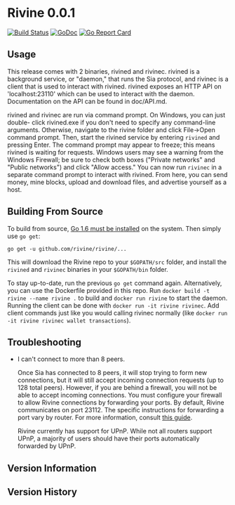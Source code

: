 Rivine 0.0.1
============

[![Build Status](https://travis-ci.org/rivine/rivine.svg?branch=master)](https://travis-ci.org/rivine/rivine)
[![GoDoc](https://godoc.org/github.com/rivine/rivine?status.svg)](https://godoc.org/github.com/rivine/rivine)
[![Go Report Card](https://goreportcard.com/badge/github.com/rivine/rivine)](https://goreportcard.com/report/github.com/rivine/rivine)

Usage
-----

This release comes with 2 binaries, rivined and rivinec. rivined is a background
service, or "daemon," that runs the Sia protocol, and rivinec is a client that is
used to interact with rivined. rivined exposes an HTTP API on 'localhost:23110' which
can be used to interact with the daemon. Documentation on the API can be found in doc/API.md.

rivined and rivinec are run via command prompt. On Windows, you can just double-
click rivined.exe if you don't need to specify any command-line arguments.
Otherwise, navigate to the rivine folder and click File->Open command prompt.
Then, start the rivined service by entering `rivined` and pressing Enter. The
command prompt may appear to freeze; this means rivined is waiting for requests.
Windows users may see a warning from the Windows Firewall; be sure to check
both boxes ("Private networks" and "Public networks") and click "Allow
access." You can now run `rivinec` in a separate command prompt to interact with
rivined. From here, you can send money, mine blocks, upload and download
files, and advertise yourself as a host.

Building From Source
--------------------

To build from source, [Go 1.6 must be installed](https://golang.org/doc/install)
on the system. Then simply use `go get`:

```
go get -u github.com/rivine/rivine/...
```

This will download the Rivine repo to your `$GOPATH/src` folder, and install the
`rivined` and `rivinec` binaries in your `$GOPATH/bin` folder.

To stay up-to-date, run the previous `go get` command again. Alternatively, you
can use the Dockerfile provided in this repo. Run `docker build -t rivine --name rivine .`
to build and `docker run rivine` to start the daemon.
Running the client can be done with `docker run -it rivine rivinec`.
Add client commands just like you would calling rivinec normally (like `docker run -it rivine rivinec wallet transactions`).


Troubleshooting
---------------

- I can't connect to more than 8 peers.

  Once Sia has connected to 8 peers, it will stop trying to form new
  connections, but it will still accept incoming connection requests (up to 128
  total peers). However, if you are behind a firewall, you will not be able to
  accept incoming connections. You must configure your firewall to allow Rivine
  connections by forwarding your ports. By default, Rivine communicates on port
  23112. The specific instructions for forwarding a port vary by
  router. For more information, consult [this guide](http://portfoward.com).

  Rivine currently has support for UPnP. While not all routers support UPnP, a
  majority of users should have their ports automatically forwarded by UPnP.


Version Information
-------------------


Version History
---------------
